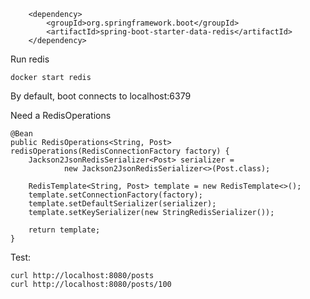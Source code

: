 
        <dependency>
            <groupId>org.springframework.boot</groupId>
            <artifactId>spring-boot-starter-data-redis</artifactId>
        </dependency>
        
Run redis

    docker start redis

By default, boot connects to localhost:6379

Need a RedisOperations

    @Bean
    public RedisOperations<String, Post> redisOperations(RedisConnectionFactory factory) {
        Jackson2JsonRedisSerializer<Post> serializer =
                new Jackson2JsonRedisSerializer<>(Post.class);

        RedisTemplate<String, Post> template = new RedisTemplate<>();
        template.setConnectionFactory(factory);
        template.setDefaultSerializer(serializer);
        template.setKeySerializer(new StringRedisSerializer());

        return template;
    }
    
Test:

    curl http://localhost:8080/posts
    curl http://localhost:8080/posts/100
